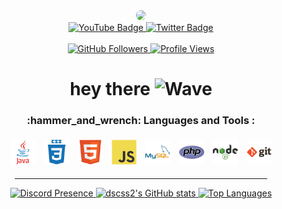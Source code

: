 <div id="header" align="center"> 
    <img src="https://media.giphy.com/media/l4FGuhL4U2WyjdkaY/giphy.gif" width="100" style="border-radius: 50%;"/>

<div id="badges">
    <a href="https://www.youtube.com/@dscss1" target="_blank">
        <img src="https://img.shields.io/badge/YouTube-red?style=for-the-badge&logo=youtube&logoColor=white" alt="YouTube Badge"/>
    </a>
    <a href="https://twitter.com/dscss11" target="_blank">
        <img src="https://img.shields.io/badge/Twitter-blue?style=for-the-badge&logo=twitter&logoColor=white" alt="Twitter Badge"/>
    </a>
    <br><br>
    <a href="https://github.com/dscss1?tab=followers">
        <img src="https://img.shields.io/github/followers/dscss1" alt="GitHub Followers"/>
    </a>
    <a href="https://github.com/dscss1">
        <img src="https://komarev.com/ghpvc/?username=dscss1&style=flat-square" alt="Profile Views"/>
    </a>
</div>

<h1>
    hey there
    <img src="https://media.giphy.com/media/hvRJCLFzcasrR4ia7z/giphy.gif" width="30px" alt="Wave"/>
</h1>

<h3>:hammer_and_wrench: Languages and Tools :</h3>
    <div>
        <img src="https://github.com/devicons/devicon/blob/master/icons/java/java-original-wordmark.svg" title="Java" alt="Java" width="40" height="40" style="margin: 5px;"/>
        <img src="https://github.com/devicons/devicon/blob/master/icons/css3/css3-plain-wordmark.svg" title="CSS3" alt="CSS" width="40" height="40" style="margin: 5px;"/>
        <img src="https://github.com/devicons/devicon/blob/master/icons/html5/html5-original.svg" title="HTML5" alt="HTML" width="40" height="40" style="margin: 5px;"/>
        <img src="https://github.com/devicons/devicon/blob/master/icons/javascript/javascript-original.svg" title="JavaScript" alt="JavaScript" width="40" height="40" style="margin: 5px;"/>
        <img src="https://github.com/devicons/devicon/blob/master/icons/mysql/mysql-original-wordmark.svg" title="MySQL" alt="MySQL" width="40" height="40" style="margin: 5px;"/>
        <img src="https://github.com/devicons/devicon/blob/master/icons/php/php-original.svg" title="PHP" alt="PHP" width="40" height="40" style="margin: 5px;"/>
        <img src="https://github.com/devicons/devicon/blob/master/icons/nodejs/nodejs-original-wordmark.svg" title="NodeJS" alt="NodeJS" width="40" height="40" style="margin: 5px;"/>
        <img src="https://github.com/devicons/devicon/blob/master/icons/git/git-original-wordmark.svg" title="Git" alt="Git" width="40" height="40" style="margin: 5px;"/>
        <hr style="width:80%;text-align:center;">
    </div>

<div id="profile">
    <a href="https://discord.com/users/883365116412854303" target="_blank">
        <img src="https://lanyard.cnrad.dev/api/883365116412854303?animated=false&hideDiscrim=true&borderRadius=30px&idleMessage=Probably%20doing%20something%20else..." alt="Discord Presence"/>
    </a>
    <a href="https://github.com/dscss2" target="_blank">
        <img src="https://github-readme-stats.vercel.app/api?username=dscss2" alt="dscss2's GitHub stats"/>
    </a>
    <a href="https://github.com/dscss2" target="_blank">
        <img src="https://github-readme-stats.vercel.app/api/top-langs/?username=dscss2&layout=donut-vertical" alt="Top Languages"/>
    </a>
    </div>
</div>
